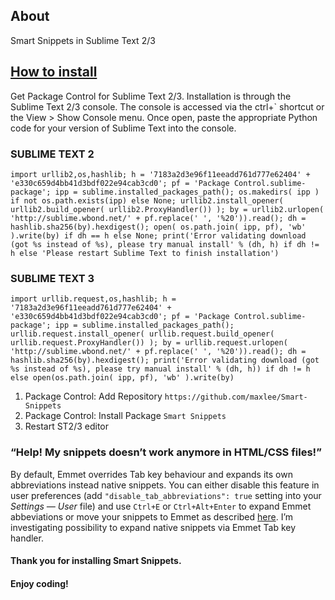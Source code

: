 ## About
Smart Snippets in Sublime Text 2/3

## <a href="https://sublime.wbond.net/installation">How to install</a>
Get Package Control for Sublime Text 2/3. Installation is through the Sublime Text 2/3 console. The console is accessed via the ctrl+` shortcut or the View > Show Console menu. Once open, paste the appropriate Python code for your version of Sublime Text into the console.

### SUBLIME TEXT 2
```
import urllib2,os,hashlib; h = '7183a2d3e96f11eeadd761d777e62404' + 'e330c659d4bb41d3bdf022e94cab3cd0'; pf = 'Package Control.sublime-package'; ipp = sublime.installed_packages_path(); os.makedirs( ipp ) if not os.path.exists(ipp) else None; urllib2.install_opener( urllib2.build_opener( urllib2.ProxyHandler()) ); by = urllib2.urlopen( 'http://sublime.wbond.net/' + pf.replace(' ', '%20')).read(); dh = hashlib.sha256(by).hexdigest(); open( os.path.join( ipp, pf), 'wb' ).write(by) if dh == h else None; print('Error validating download (got %s instead of %s), please try manual install' % (dh, h) if dh != h else 'Please restart Sublime Text to finish installation')
```
### SUBLIME TEXT 3
```
import urllib.request,os,hashlib; h = '7183a2d3e96f11eeadd761d777e62404' + 'e330c659d4bb41d3bdf022e94cab3cd0'; pf = 'Package Control.sublime-package'; ipp = sublime.installed_packages_path(); urllib.request.install_opener( urllib.request.build_opener( urllib.request.ProxyHandler()) ); by = urllib.request.urlopen( 'http://sublime.wbond.net/' + pf.replace(' ', '%20')).read(); dh = hashlib.sha256(by).hexdigest(); print('Error validating download (got %s instead of %s), please try manual install' % (dh, h)) if dh != h else open(os.path.join( ipp, pf), 'wb' ).write(by)
```

1. Package Control: Add Repository `https://github.com/maxlee/Smart-Snippets`
2. Package Control: Install Package `Smart Snippets`
3. Restart ST2/3 editor

### “Help! My snippets doesn’t work anymore in HTML/CSS files!”

By default, Emmet overrides Tab key behaviour and expands its own abbreviations instead native snippets. You can either disable this feature in user preferences (add `"disable_tab_abbreviations": true` setting into your _Settings — User_ file) and use `Ctrl+E` or `Ctrl+Alt+Enter` to expand Emmet abbeviations or move your snippets to Emmet as described [here](https://github.com/sergeche/emmet-sublime/issues/16#issuecomment-8427268). I’m investigating possibility to expand native snippets via Emmet Tab key handler.

#### Thank you for installing Smart Snippets.
#### Enjoy coding!
